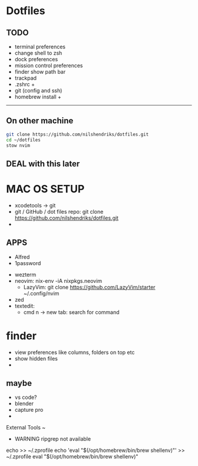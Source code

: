 # Dotfiles

## TODO 

- terminal preferences
- change shell to zsh
- dock preferences
- mission control preferences
- finder show path bar
- trackpad 
- .zshrc +
- git (config and ssh)
- homebrew install +



****

## On other machine

```bash
git clone https://github.com/nilshendriks/dotfiles.git
cd ~/dotfiles
stow nvim
```

## DEAL with this later


# MAC OS SETUP

- xcodetools -> git
- git / GitHub / dot files repo: git clone https://github.com/nilshendriks/dotfiles.git
- 

## APPS

+ Alfred
+ 1password
- wezterm
- neovim: nix-env -iA nixpkgs.neovim
  - LazyVim: git clone https://github.com/LazyVim/starter ~/.config/nvim
- zed
- textedit:
  - cmd n -> new tab: search for command

# finder
- view preferences like columns, folders on top etc
- show hidden files
- 




## maybe

- vs code?
- blender
- capture pro
- 





External Tools ~
- WARNING ripgrep not available


echo >> ~/.zprofile
echo 'eval "$(/opt/homebrew/bin/brew shellenv)"' >> ~/.zprofile
eval "$(/opt/homebrew/bin/brew shellenv)"
